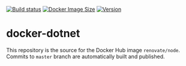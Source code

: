 [![Build status](https://github.com/renovatebot/docker-dotnet/workflows/build/badge.svg)](https://github.com/renovatebot/docker-dotnet/actions?query=workflow%3Abuild)
[![Docker Image Size](https://img.shields.io/docker/image-size/renovate/dotnet/latest)](https://hub.docker.com/r/renovate/dotnet)
[![Version](https://img.shields.io/docker/v/renovate/dotnet/latest)](https://hub.docker.com/r/renovate/dotnet)

# docker-dotnet

This repository is the source for the Docker Hub image `renovate/node`. Commits to `master` branch are automatically built and published.
